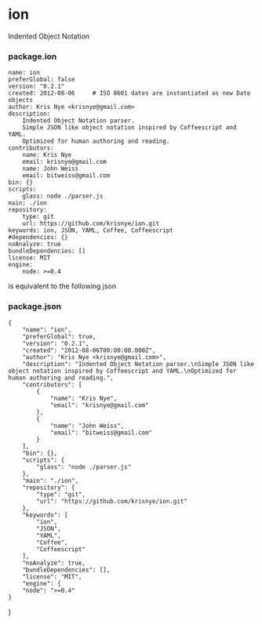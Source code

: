 ion
===

Indented Object Notation

### package.ion

	name: ion
	preferGlobal: false
	version: "0.2.1"
	created: 2012-08-06		# ISO 8601 dates are instantiated as new Date objects
	author: Kris Nye <krisnye@gmail.com>
	description:
		Indented Object Notation parser.
		Simple JSON like object notation inspired by Coffeescript and YAML.
		Optimized for human authoring and reading.
	contributors:
		name: Kris Nye
		email: krisnye@gmail.com
		name: John Weiss
		email: bitweiss@gmail.com
	bin: {}
	scripts:
		glass: node ./parser.js
	main: ./ion
	repository:
		type: git
		url: https://github.com/krisnye/ion.git
	keywords: ion, JSON, YAML, Coffee, Coffeescript
	#dependencies: {}
	noAnalyze: true
	bundleDependencies: []
	license: MIT
	engine:
		node: >=0.4

is equivalent to the following json

### package.json

	{
	    "name": "ion",
	    "preferGlobal": true,
	    "version": "0.2.1",
	    "created": "2012-08-06T00:00:00.000Z",
	    "author": "Kris Nye <krisnye@gmail.com>",
	    "description": "Indented Object Notation parser.\nSimple JSON like object notation inspired by Coffeescript and YAML.\nOptimized for human authoring and reading.",
	    "contributors": [
	        {
	            "name": "Kris Nye",
	            "email": "krisnye@gmail.com"
	        },
	        {
	            "name": "John Weiss",
	            "email": "bitweiss@gmail.com"
	        }
	    ],
	    "bin": {},
	    "scripts": {
	        "glass": "node ./parser.js"
	    },
	    "main": "./ion",
	    "repository": {
	        "type": "git",
	        "url": "https://github.com/krisnye/ion.git"
	    },
	    "keywords": [
	        "ion",
	        "JSON",
	        "YAML",
	        "Coffee",
	        "Coffeescript"
	    ],
	    "noAnalyze": true,
	    "bundleDependencies": [],
	    "license": "MIT",
	    "engine": {
        "node": ">=0.4"
    }
}
